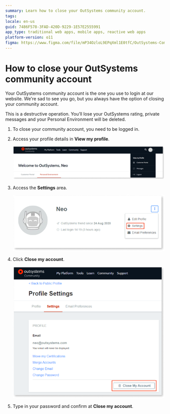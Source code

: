 ```yaml
---
summary: Learn how to close your OutSystems community account.
tags:
locale: en-us
guid: 7486F578-3FAD-420D-9229-1E57E2555991
app_type: traditional web apps, mobile apps, reactive web apps
platform-version: o11
figma: https://www.figma.com/file/mP34OzloL9EPqXml1E0tfC/OutSystems-Community?type=design&node-id=1420%3A251&mode=design&t=WD0zXZtQjCaQlxZK-1
---
```


# How to close your OutSystems community account

Your OutSystems community account is the one you use to login at our website. We're sad to see you go, but you always have the option of closing your community account.

<div class="warning" markdown="1">

This is a destructive operation. You’ll lose your OutSystems rating, private messages and your Personal Environment will be deleted.

</div>

1. To close your community account, you need to be logged in.
1. Access your profile details in **View my profile**.

    ![Screenshot showing the 'View my Profile' option in the OutSystems community user menu.](images/change-community-pw-profile.png "Profile Access")

1. Access the **Settings** area.

    ![Screenshot highlighting the 'Settings' option in the OutSystems community profile.](images/change-community-pw-settings.png "Settings Access")

1. Click **Close my account**.

    ![Screenshot of the 'Close My Account' button in the OutSystems community profile settings.](images/close-community-account.png "Close Account Option")

1. Type in your password and confirm at **Close my account**.
